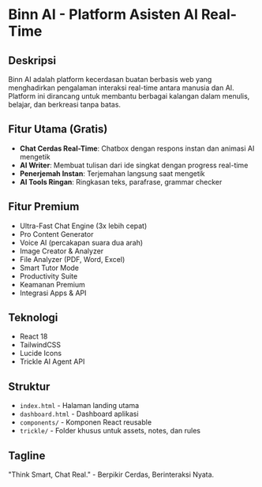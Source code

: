 # Binn AI - Platform Asisten AI Real-Time

## Deskripsi
Binn AI adalah platform kecerdasan buatan berbasis web yang menghadirkan pengalaman interaksi real-time antara manusia dan AI. Platform ini dirancang untuk membantu berbagai kalangan dalam menulis, belajar, dan berkreasi tanpa batas.

## Fitur Utama (Gratis)
- **Chat Cerdas Real-Time**: Chatbox dengan respons instan dan animasi AI mengetik
- **AI Writer**: Membuat tulisan dari ide singkat dengan progress real-time
- **Penerjemah Instan**: Terjemahan langsung saat mengetik
- **AI Tools Ringan**: Ringkasan teks, parafrase, grammar checker

## Fitur Premium
- Ultra-Fast Chat Engine (3x lebih cepat)
- Pro Content Generator
- Voice AI (percakapan suara dua arah)
- Image Creator & Analyzer
- File Analyzer (PDF, Word, Excel)
- Smart Tutor Mode
- Productivity Suite
- Keamanan Premium
- Integrasi Apps & API

## Teknologi
- React 18
- TailwindCSS
- Lucide Icons
- Trickle AI Agent API

## Struktur
- `index.html` - Halaman landing utama
- `dashboard.html` - Dashboard aplikasi
- `components/` - Komponen React reusable
- `trickle/` - Folder khusus untuk assets, notes, dan rules

## Tagline
"Think Smart, Chat Real." - Berpikir Cerdas, Berinteraksi Nyata.